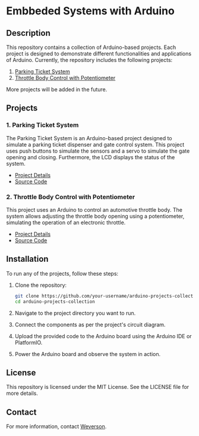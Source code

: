 # Embbeded Systems with Arduino

## Description

This repository contains a collection of Arduino-based projects. Each project is designed to demonstrate different functionalities and applications of Arduino. Currently, the repository includes the following projects:

1. [Parking Ticket System](parking_ticket_system/README.md)
2. [Throttle Body Control with Potentiometer](throttle_body_w_pot/README.md)

More projects will be added in the future.

## Projects

### 1. Parking Ticket System

The Parking Ticket System is an Arduino-based project designed to simulate a parking ticket dispenser and gate control system. This project uses push buttons to simulate the sensors and a servo to simulate the gate opening and closing. Furthermore, the LCD displays the status of the system.

- [Project Details](parking_ticket_system/README.md)
- [Source Code](parking_ticket_system/parking_ticket_system.cpp)

### 2. Throttle Body Control with Potentiometer

This project uses an Arduino to control an automotive throttle body. The system allows adjusting the throttle body opening using a potentiometer, simulating the operation of an electronic throttle.

- [Project Details](throttle_body_w_pot/README.md)
- [Source Code](throttle_body_w_pot/throttle_body_w_pot.cpp)

## Installation

To run any of the projects, follow these steps:

1. Clone the repository:
    ```sh
    git clone https://github.com/your-username/arduino-projects-collection.git
    cd arduino-projects-collection
    ```

2. Navigate to the project directory you want to run.

3. Connect the components as per the project's circuit diagram.

4. Upload the provided code to the Arduino board using the Arduino IDE or PlatformIO.

5. Power the Arduino board and observe the system in action.

## License

This repository is licensed under the MIT License. See the LICENSE file for more details.

## Contact

For more information, contact [Weverson](https://github.com/weversonbarbieri).